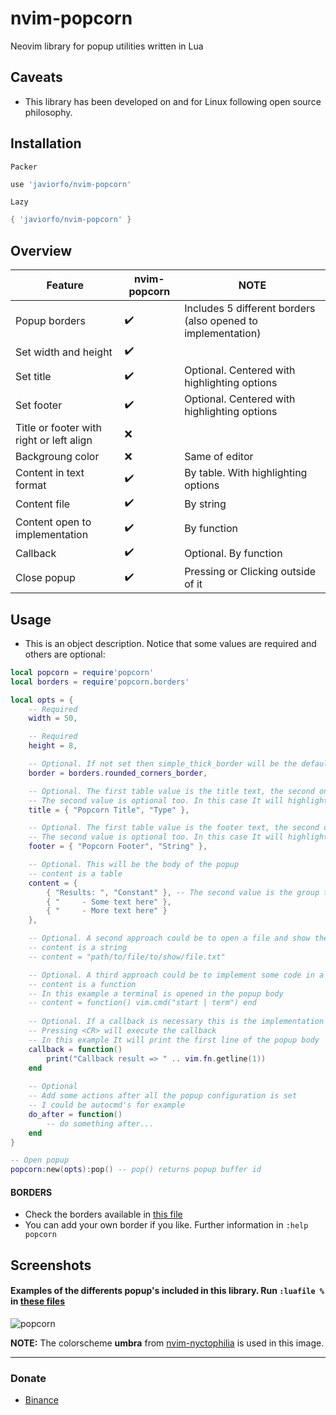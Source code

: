 # nvim-popcorn
Neovim library for popup utilities written in Lua

## Caveats
- This library has been developed on and for Linux following open source philosophy.

## Installation
`Packer`
```lua
use 'javiorfo/nvim-popcorn'
```
`Lazy`
```lua
{ 'javiorfo/nvim-popcorn' }
```

## Overview
| Feature | nvim-popcorn | NOTE |
| ------- | ------------- | ---- |
| Popup borders | :heavy_check_mark: | Includes 5 different borders (also opened to implementation) |
| Set width and height | :heavy_check_mark: |  |
| Set title | :heavy_check_mark: | Optional. Centered with highlighting options |
| Set footer | :heavy_check_mark: | Optional. Centered with highlighting options |
| Title or footer with right or left align | :x: | |
| Backgroung color | :x: | Same of editor |
| Content in text format | :heavy_check_mark: | By table. With highlighting options |
| Content file | :heavy_check_mark: | By string |
| Content open to implementation | :heavy_check_mark: | By function |
| Callback | :heavy_check_mark: | Optional. By function |
| Close popup | :heavy_check_mark: | Pressing <ESC> or Clicking outside of it |

## Usage
- This is an object description. Notice that some values are required and others are optional:
```lua
local popcorn = require'popcorn'
local borders = require'popcorn.borders'

local opts = {
    -- Required
    width = 50,

    -- Required
    height = 8,

    -- Optional. If not set then simple_thick_border will be the default
    border = borders.rounded_corners_border,

    -- Optional. The first table value is the title text, the second one is the group to link
    -- The second value is optional too. In this case It will highlight "Popcorn Title" linking to "Type" group
    title = { "Popcorn Title", "Type" },

    -- Optional. The first table value is the footer text, the second one is the group to link
    -- The second value is optional too. In this case It will highlight "Popcorn Footer" linking to "String" group
    footer = { "Popcorn Footer", "String" },

    -- Optional. This will be the body of the popup 
    -- content is a table
    content = {
        { "Results: ", "Constant" }, -- The second value is the group to link to
        { "     - Some text here" },
        { "     - More text here" }
    },

    -- Optional. A second approach could be to open a file and show the content in the popup body
    -- content is a string
    -- content = "path/to/file/to/show/file.txt"

    -- Optional. A third approach could be to implement some code in a function
    -- content is a function
    -- In this example a terminal is opened in the popup body
    -- content = function() vim.cmd("start | term") end 
    
    -- Optional. If a callback is necessary this is the implementation
    -- Pressing <CR> will execute the callback
    -- In this example It will print the first line of the popup body
    callback = function()
        print("Callback result => " .. vim.fn.getline(1))
    end
    
    -- Optional
    -- Add some actions after all the popup configuration is set
    -- I could be autocmd's for example
    do_after = function()
        -- do something after...
    end
}

-- Open popup
popcorn:new(opts):pop() -- pop() returns popup buffer id
```

#### BORDERS
- Check the borders available in [this file](https://github.com/javiorfo/nvim-popcorn/blob/master/lua/popcorn/borders.lua)
- You can add your own border if you like. Further information in `:help popcorn`

## Screenshots
#### Examples of the differents popup's included in this library. Run `:luafile %` in [these files](https://github.com/javiorfo/nvim-popcorn/blob/master/tests)

<img src="https://github.com/javiorfo/img/blob/master/nvim-popcorn/popcorn.gif?raw=true" alt="popcorn" />

**NOTE:** The colorscheme **umbra** from [nvim-nyctophilia](https://github.com/javiorfo/nvim-nyctophilia) is used in this image.

---

### Donate
- [Binance](https://raw.githubusercontent.com/javiorfo/img/master/binance/BinancePayQR.png)
